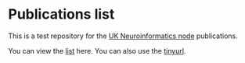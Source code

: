 # Publications list

This is a test repository for the
[UK Neuroinformatics node](http://www.neuroinformatics.org.uk) publications.

You can view the
[list](http://htmlpreview.github.io/?https://raw.githubusercontent.com/sje30/cnnn-pubs/master/nodepubs.html)
here.  You can also use the [tinyurl](http://tinyurl.com/uk-incf-papers).
